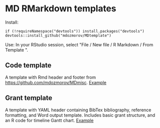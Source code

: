 # MD RMarkdown templates

Install: 

```
if (!requireNamespace("devtools")) install.packages("devtools")
devtools::install_github("mdozmorov/MDtemplate")
```

Use: In your RStudio session, select "File / New file / R Markdown / From Template ". 

## Code template

A template with Rmd header and footer from https://github.com/mdozmorov/MDmisc. [Example](inst/rmarkdown/templates/CodeTemplate/skeleton/skeleton.Rmd)

## Grant template

A template with YAML header containing BibTex bibliography, reference formatting, and Word output template. Includes basic grant structure, and an R code for timeline Gantt chart. [Example](inst/rmarkdown/templates/GrantTemplate/skeleton/skeleton.Rmd)
